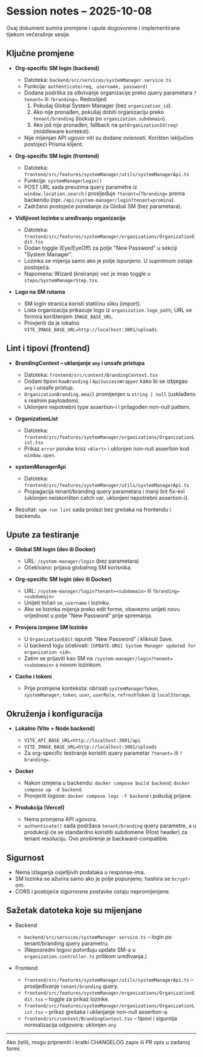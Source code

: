 # Session notes – 2025-10-08

Ovaj dokument sumira promjene i upute dogovorene i implementirane tijekom večerašnje sesije.

## Ključne promjene

- **Org-specific SM login (backend)**
  - Datoteka: `backend/src/services/systemManager.service.ts`
  - Funkcija: `authenticate(req, username, password)`
  - Dodana podrška za otkrivanje organizacije preko query parametara `?tenant=` ili `?branding=`. Redoslijed:
    1. Pokušaj Global System Manager (bez `organization_id`).
    2. Ako nije pronađen, pokušaj dobiti organizaciju preko `tenant/branding` (lookup po `organization.subdomain`).
    3. Ako još nije pronađen, fallback na `getOrganizationId(req)` (middleware kontekst).
  - Nije mijenjan API ugovor niti su dodane ovisnosti. Korišten isključivo postojeći Prisma klijent.

- **Org-specific SM login (frontend)**
  - Datoteka: `frontend/src/features/systemManager/utils/systemManagerApi.ts`
  - Funkcija: `systemManagerLogin()`
  - POST URL sada preuzima query parametre iz `window.location.search` i prosljeđuje `?tenant=`/`?branding=` prema backendu (npr. `/api/system-manager/login?tenant=promina`).
  - Zadržano postojeće ponašanje za Global SM (bez parametara).

- **Vidljivost lozinke u uređivanju organizacije**
  - Datoteka: `frontend/src/features/systemManager/organizations/OrganizationEdit.tsx`
  - Dodan toggle (Eye/EyeOff) za polje "New Password" u sekciji "System Manager".
  - Lozinka se mijenja samo ako je polje ispunjeno. U suprotnom ostaje postojeća.
  - Napomena: Wizard (kreiranje) već je imao toggle u `steps/SystemManagerStep.tsx`.

- **Logo na SM rutama**
  - SM login stranica koristi statičnu sliku (import). 
  - Lista organizacija prikazuje logo iz `organization.logo_path`; URL se formira korištenjem `IMAGE_BASE_URL`.
  - Provjeriti da je lokalno `VITE_IMAGE_BASE_URL=http://localhost:3001/uploads`.

## Lint i tipovi (frontend)

- **BrandingContext – uklanjanje `any` i unsafe pristupa**
  - Datoteka: `frontend/src/context/BrandingContext.tsx`
  - Dodani tipovi `RawBranding` i `ApiSuccessWrapper` kako bi se izbjegao `any` i unsafe pristup.
  - `OrganizationBranding.email` promijenjen u `string | null` (usklađeno s realnim payloadom).
  - Uklonjeni nepotrebni type assertion-i i prilagođen non-null pattern.

- **OrganizationList**
  - Datoteka: `frontend/src/features/systemManager/organizations/OrganizationList.tsx`
  - Prikaz `error` poruke kroz `<Alert>` i uklonjen non-null assertion kod `window.open`.

- **systemManagerApi**
  - Datoteka: `frontend/src/features/systemManager/utils/systemManagerApi.ts`
  - Propagacija tenant/branding query parametara i manji lint fix-evi (uklonjen neiskorišten catch var, uklonjeni nepotrebni assertion-i).

- Rezultat: `npm run lint` sada prolazi bez grešaka na frontendu i backendu.

## Upute za testiranje

- **Global SM login (dev ili Docker)**
  - URL: `/system-manager/login` (bez parametara)
  - Očekivano: prijava globalnog SM korisnika.

- **Org-specific SM login (dev ili Docker)**
  - URL: `/system-manager/login?tenant=<subdomain>` ili `?branding=<subdomain>`
  - Unijeti točan `sm_username` i lozinku.
  - Ako se lozinka mijenja preko edit forme, obavezno unijeti novu vrijednost u polje "New Password" prije spremanja.

- **Provjera izmjene SM lozinke**
  - U `OrganizationEdit` ispuniti "New Password" i kliknuti Save.
  - U backend logu očekivati: `[UPDATE-ORG] System Manager updated for organization <id>`.
  - Zatim se prijaviti kao SM na `/system-manager/login?tenant=<subdomain>` s novom lozinkom.

- **Cache i tokeni**
  - Prije promjene konteksta: obrisati `systemManagerToken`, `systemManager`, `token`, `user`, `userRole`, `refreshToken` iz `localStorage`.

## Okruženja i konfiguracija

- **Lokalno (Vite + Node backend)**
  - `VITE_API_BASE_URL=http://localhost:3001/api`
  - `VITE_IMAGE_BASE_URL=http://localhost:3001/uploads`
  - Za org-specific testiranje koristiti query parametar `?tenant=` ili `?branding=`.

- **Docker**
  - Nakon izmjena u backendu: `docker compose build backend`; `docker compose up -d backend`.
  - Provjeriti logove: `docker compose logs -f backend` i pokušaj prijave.

- **Produkcija (Vercel)**
  - Nema promjena API ugovora.
  - `authenticate()` sada podržava `tenant/branding` query parametre, a u produkciji će se standardno koristiti subdomene (Host header) za tenant resoluciju. Ovo proširenje je backward-compatible.

## Sigurnost

- Nema izlaganja osjetljivih podataka u response-ima.
- SM lozinka se ažurira samo ako je polje popunjeno; hashira se `bcrypt`-om.
- CORS i postojeće sigurnosne postavke ostaju nepromijenjene.

## Sažetak datoteka koje su mijenjane

- Backend
  - `backend/src/services/systemManager.service.ts` – login po tenant/branding query parametru.
  - (Neposredni logovi potvrđuju update SM-a u `organization.controller.ts` prilikom uređivanja.)

- Frontend
  - `frontend/src/features/systemManager/utils/systemManagerApi.ts` – prosljeđivanje `tenant/branding` query.
  - `frontend/src/features/systemManager/organizations/OrganizationEdit.tsx` – toggle za prikaz lozinke.
  - `frontend/src/features/systemManager/organizations/OrganizationList.tsx` – prikaz grešaka i uklanjanje non-null assertion-a.
  - `frontend/src/context/BrandingContext.tsx` – tipovi i sigurnija normalizacija odgovora; uklonjen `any`.

---

Ako želiš, mogu pripremiti i kratki CHANGELOG zapis ili PR opis u zadanoj formi.
